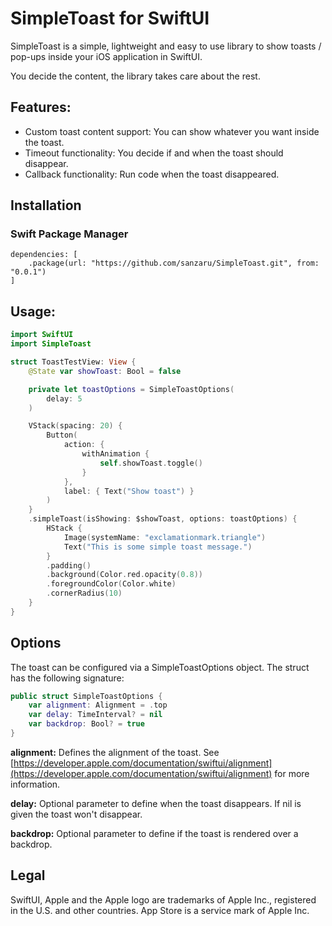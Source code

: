 # SimpleToast for SwiftUI

SimpleToast is a simple, lightweight and easy to use library to show toasts / pop-ups inside your iOS application in SwiftUI. 

You decide the content, the library takes care about the rest.

## Features: 

* Custom toast content support: You can show whatever you want inside the toast.
* Timeout functionality: You decide if and when the toast should disappear.
* Callback functionality: Run code when the toast disappeared.

## Installation

### Swift Package Manager

```
dependencies: [
    .package(url: "https://github.com/sanzaru/SimpleToast.git", from: "0.0.1")
]
```


## Usage:


```swift
import SwiftUI
import SimpleToast

struct ToastTestView: View {
    @State var showToast: Bool = false

    private let toastOptions = SimpleToastOptions(
        delay: 5
    )

    VStack(spacing: 20) {
        Button(
            action: {
                withAnimation {
                    self.showToast.toggle()
                }
            },
            label: { Text("Show toast") }
        )
    }
    .simpleToast(isShowing: $showToast, options: toastOptions) {
        HStack {
            Image(systemName: "exclamationmark.triangle")
            Text("This is some simple toast message.")            			
        }
        .padding()
        .background(Color.red.opacity(0.8))
        .foregroundColor(Color.white)
        .cornerRadius(10)
    }
}
```

## Options

The toast can be configured via a SimpleToastOptions object. The struct has the following signature:

```swift
public struct SimpleToastOptions {
    var alignment: Alignment = .top
    var delay: TimeInterval? = nil
    var backdrop: Bool? = true
}
```

**alignment:** Defines the alignment of the toast. See [https://developer.apple.com/documentation/swiftui/alignment](https://developer.apple.com/documentation/swiftui/alignment) for more information.

**delay:** Optional parameter to define when the toast disappears. If nil is given the toast won't disappear.

**backdrop:** Optional parameter to define if the toast is rendered over a backdrop. 


## Legal

SwiftUI, Apple and the Apple logo are trademarks of Apple Inc., registered in the U.S. and other countries.
App Store is a service mark of Apple Inc.

